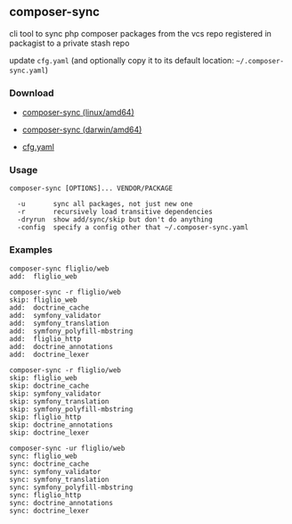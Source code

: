 ## composer-sync

cli tool to sync php composer packages from the vcs repo registered in packagist to 
a private stash repo


update `cfg.yaml` (and optionally copy it to its default location: `~/.composer-sync.yaml`)

### Download
- [composer-sync (linux/amd64)](https://drone.io/github.com/benschw/composer-sync/files/composer-sync.linux-amd64.gz)
- [composer-sync (darwin/amd64)](https://drone.io/github.com/benschw/composer-sync/files/composer-sync.darwin-amd64.gz)

- [cfg.yaml](https://drone.io/github.com/benschw/composer-sync/files/cfg.yaml)

### Usage

	composer-sync [OPTIONS]... VENDOR/PACKAGE

	  -u       sync all packages, not just new one
	  -r       recursively load transitive dependencies
	  -dryrun  show add/sync/skip but don't do anything
	  -config  specify a config other that ~/.composer-sync.yaml


### Examples
	
	composer-sync fliglio/web
	add:  fliglio_web 

	composer-sync -r fliglio/web
	skip: fliglio_web 
	add:  doctrine_cache 
	add:  symfony_validator 
	add:  symfony_translation 
	add:  symfony_polyfill-mbstring 
	add:  fliglio_http 
	add:  doctrine_annotations 
	add:  doctrine_lexer

	composer-sync -r fliglio/web
	skip: fliglio_web 
	skip: doctrine_cache 
	skip: symfony_validator 
	skip: symfony_translation 
	skip: symfony_polyfill-mbstring 
	skip: fliglio_http 
	skip: doctrine_annotations 
	skip: doctrine_lexer

	composer-sync -ur fliglio/web
	sync: fliglio_web 
	sync: doctrine_cache 
	sync: symfony_validator 
	sync: symfony_translation 
	sync: symfony_polyfill-mbstring 
	sync: fliglio_http 
	sync: doctrine_annotations 
	sync: doctrine_lexer


